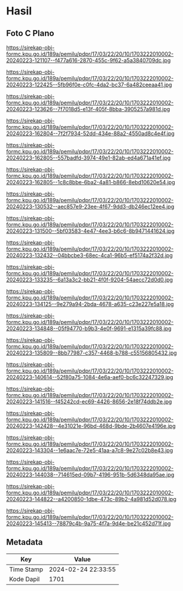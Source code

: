 # Hasil

## Foto C Plano

https://sirekap-obj-formc.kpu.go.id/189a/pemilu/pdpr/17/03/22/20/10/1703222010002-20240223-121107--f477a616-2870-455c-9f62-a5a3840709dc.jpg

https://sirekap-obj-formc.kpu.go.id/189a/pemilu/pdpr/17/03/22/20/10/1703222010002-20240223-122425--5fb96f0e-c0fc-4da2-bc37-6a482ceeaa41.jpg

https://sirekap-obj-formc.kpu.go.id/189a/pemilu/pdpr/17/03/22/20/10/1703222010002-20240223-123626--7f7018d5-e13f-405f-8bba-3905257a981d.jpg

https://sirekap-obj-formc.kpu.go.id/189a/pemilu/pdpr/17/03/22/20/10/1703222010002-20240223-162804--7f2f7934-52dd-434e-88a2-4550ad8c4e4f.jpg

https://sirekap-obj-formc.kpu.go.id/189a/pemilu/pdpr/17/03/22/20/10/1703222010002-20240223-162805--557badfd-3974-49e1-82ab-ed4a671a41ef.jpg

https://sirekap-obj-formc.kpu.go.id/189a/pemilu/pdpr/17/03/22/20/10/1703222010002-20240223-162805--1c8c8bbe-6ba2-4a81-b866-8ebd10620e54.jpg

https://sirekap-obj-formc.kpu.go.id/189a/pemilu/pdpr/17/03/22/20/10/1703222010002-20240223-130532--aec857e9-23ee-4f67-9dd3-db246ec12ee4.jpg

https://sirekap-obj-formc.kpu.go.id/189a/pemilu/pdpr/17/03/22/20/10/1703222010002-20240223-131500--5bf03583-4e47-4ee3-b6c6-8b9471441624.jpg

https://sirekap-obj-formc.kpu.go.id/189a/pemilu/pdpr/17/03/22/20/10/1703222010002-20240223-132432--04bbcbe3-68ec-4ca1-96b5-ef5174a2f32d.jpg

https://sirekap-obj-formc.kpu.go.id/189a/pemilu/pdpr/17/03/22/20/10/1703222010002-20240223-133235--6a13a3c2-bb21-4f0f-9204-54aecc72d0d0.jpg

https://sirekap-obj-formc.kpu.go.id/189a/pemilu/pdpr/17/03/22/20/10/1703222010002-20240223-134125--9e279a94-2bda-4678-a635-c23e227e5a18.jpg

https://sirekap-obj-formc.kpu.go.id/189a/pemilu/pdpr/17/03/22/20/10/1703222010002-20240223-134848--05f94770-b9b3-4e0f-9691-e1315a39fc88.jpg

https://sirekap-obj-formc.kpu.go.id/189a/pemilu/pdpr/17/03/22/20/10/1703222010002-20240223-135809--8bb77987-c357-4468-b788-c55156805432.jpg

https://sirekap-obj-formc.kpu.go.id/189a/pemilu/pdpr/17/03/22/20/10/1703222010002-20240223-140614--52f80a75-1084-4e6a-aef0-bc6c32247329.jpg

https://sirekap-obj-formc.kpu.go.id/189a/pemilu/pdpr/17/03/22/20/10/1703222010002-20240223-141516--f45242cd-ec69-4426-8656-2e18f74ddb2e.jpg

https://sirekap-obj-formc.kpu.go.id/189a/pemilu/pdpr/17/03/22/20/10/1703222010002-20240223-142428--4e31021e-96bd-468d-9bde-2b4607e4196e.jpg

https://sirekap-obj-formc.kpu.go.id/189a/pemilu/pdpr/17/03/22/20/10/1703222010002-20240223-143304--1e6aac7e-72e5-41aa-a7c8-9e27c02b8e43.jpg

https://sirekap-obj-formc.kpu.go.id/189a/pemilu/pdpr/17/03/22/20/10/1703222010002-20240223-144038--714615ed-09b7-4196-951b-5d6348da95ae.jpg

https://sirekap-obj-formc.kpu.go.id/189a/pemilu/pdpr/17/03/22/20/10/1703222010002-20240223-144822--a4200850-1dbe-473c-89b2-4a981d52d078.jpg

https://sirekap-obj-formc.kpu.go.id/189a/pemilu/pdpr/17/03/22/20/10/1703222010002-20240223-145413--78879c4b-9a75-4f7a-9d4e-be21c452d71f.jpg


## Metadata

| Key        | Value               |
| ---------- | ------------------- |
| Time Stamp | 2024-02-24 22:33:55 |
| Kode Dapil | 1701                |



